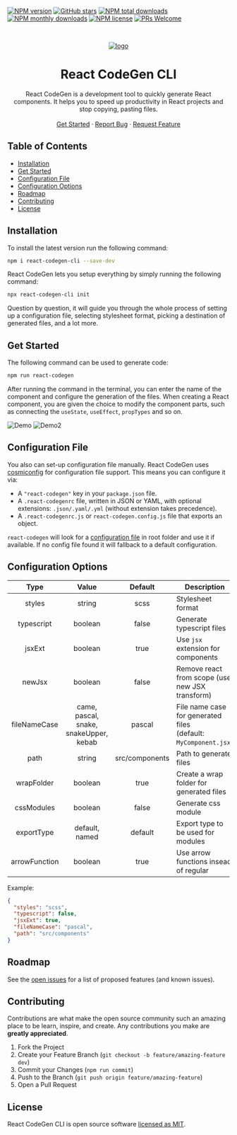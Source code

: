 [![NPM version](https://img.shields.io/npm/v/react-codegen-cli?style=flat-square&color=1e88e5)](https://www.npmjs.com/package/react-codegen-cli)
[![GitHub stars](https://img.shields.io/github/stars/Cristians953/react-codegen-cli?style=flat-square&color=yellow)](https://github.com/Cristians953/react-codegen-cli)
[![NPM total downloads](https://img.shields.io/npm/dt/react-codegen-cli.svg?style=flat-square)](https://npmcharts.com/compare/react-codegen-cli?minimal=true)
[![NPM monthly downloads](https://img.shields.io/npm/dm/react-codegen-cli.svg?style=flat-square&color=03a9f4)](https://npmcharts.com/compare/react-codegen-cli?minimal=true)
[![NPM license](https://img.shields.io/npm/l/react-codegen-cli?style=flat-square)](https://www.npmjs.com/package/react-codegen-cli)
[![PRs Welcome](https://img.shields.io/badge/PRs-welcome-brightgreen.svg?style=flat-square&color=66bb6a)](https://github.com/Cristians953/react-codegen-cli/issues)


<br />
<p align="center">
  <a href="https://github.com/Cristians953/react-codegen-cli">
    <img src="https://user-images.githubusercontent.com/22912150/105633453-583a8180-5e61-11eb-9154-8999beb965dc.png" alt="logo" />
  </a>

  <h1 align="center">React CodeGen CLI</h1>

  <p align="center">
    React CodeGen is a development tool to quickly generate React components.  
    It helps you to speed up productivity in React projects and stop copying, pasting files.
    <br />
    <br />
    <a href="#get-started">Get Started</a>
    ·
    <a href="https://github.com/Cristians953/react-codegen-cli/issues">Report Bug</a>
    ·
    <a href="https://github.com/Cristians953/react-codegen-cli/issues">Request Feature</a>
  </p>
</p>

## Table of Contents

* [Installation](#installation)
* [Get Started](#get-started)
* [Configuration File](#configuration-file)
* [Configuration Options](#configuration-options)
* [Roadmap](#roadmap)
* [Contributing](#contributing)
* [License](#license)

## Installation

To install the latest version run the following command:

```sh
npm i react-codegen-cli --save-dev
```

React CodeGen lets you setup everything by simply running the following command:

```sh
npx react-codegen-cli init
```

Question by question, it will guide you through the whole process of setting up a configuration file,
selecting stylesheet format, picking a destination of generated files, and a lot more.

## Get Started

The following command can be used to generate code:
```sh
npm run react-codegen
```

After running the command in the terminal,
you can enter the name of the component and configure the generation of the files.
When creating a React component, you are given the choice to modify the component parts,
such as connecting the `useState`, `useEffect`, `propTypes` and so on.

![Demo](https://i.imgur.com/TFykAL4.png)
![Demo2](https://i.imgur.com/uEMSlCz.png)

## Configuration File

You also can set-up configuration file manually. 
React CodeGen uses  [cosmiconfig](https://github.com/davidtheclark/cosmiconfig)  for configuration file support. This means you can configure it via:

-   A  `"react-codegen"`  key in your  `package.json`  file.
-   A  `.react-codegenrc`  file, written in JSON or YAML, with optional extensions:  `.json/.yaml/.yml`  (without extension takes precedence).
-   A  `.react-codegenrc.js`  or  `react-codegen.config.js`  file that exports an object.

`react-codegen` will look for a [configuration file](#configuration-file) in root folder and use it if available.
If no config file found it will fallback to a default configuration.

## Configuration Options

|     Type     |                             Value                            |     Default    |                              Description                             |
|:------------:|:------------------------------------------------------------:|:--------------:|----------------------------------------------------------------------|
| styles       |                            string                            |      scss      | Stylesheet format                                                    |
| typescript   |                            boolean                           |      false     | Generate typescript files                                            |
| jsxExt       |                            boolean                           |      true      | Use `jsx` extension for components                                   |
| newJsx       |                            boolean                           |      false     | Remove react from scope (use new JSX transform)                                  |
| fileNameCase | came,<br/> pascal,<br/>   snake,<br/> snakeUpper,<br/> kebab |     pascal     | File name case for generated files<br/> (default: `MyComponent.jsx`) |
| path         |                            string                            | src/components | Path to generate files
| wrapFolder   | boolean | true | Create a wrap folder for generated files |
| cssModules   | boolean | false | Generate css module |
| exportType   | default,<br /> named | default | Export type to be used for modules
| arrowFunction | boolean | true | Use arrow functions insead of regular

Example:

```json
{
  "styles": "scss",
  "typescript": false,
  "jsxExt": true,
  "fileNameCase": "pascal",
  "path": "src/components"
}
```

## Roadmap

See the [open issues](https://github.com/Cristians953/react-codegen-cli/issues) for a list of proposed features (and known issues).

## Contributing

Contributions are what make the open source community such an amazing place to be learn, inspire, and create. Any contributions you make are **greatly appreciated**.

1. Fork the Project
2. Create your Feature Branch (`git checkout -b feature/amazing-feature dev`)
3. Commit your Changes (`npm run commit`)
4. Push to the Branch (`git push origin feature/amazing-feature`)
5. Open a Pull Request

## License

React CodeGen CLI is open source software [licensed as MIT](https://github.com/cristians953/react-codegen/blob/master/LICENSE).
